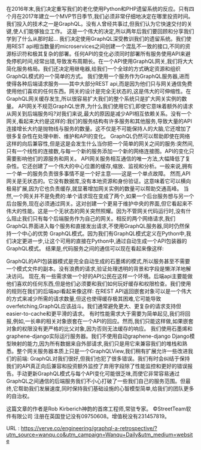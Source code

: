 在2016年末,我们决定重写我们的老化使用Python和PHP遗留系统的反应。只有四个月在2017年建立一个MVP节日季节,我们必须非常仔细地决定在哪里投资时间。 
 我们投入的技术之一是GraphQL。没有人曾经共事过,但我们认为它快速交付的关键,使人们能够独立工作。 
 这是一个伟大的决定,所以两年后我们要回顾和分享我们学到了什么从那时起… 
 我们决定使用GraphQL深受教训我们的遗留系统。我们使用REST api相当数量的microservices之间创建一个混乱不一致的接口,不同的资源标识符和极其复杂的部署。任何API的变化必须同时部署所有服务使用API来避免停机时间,经常出错,导致发布周期长。在一个API使用GraphQL网关,我们将大大简化服务格局。我们还决定用继电器,给我们一个全球的方式确定资源和组织GraphQL模式的一个简单的方式。 
 我们使用一个服务作为GraphQL服务器,进而使得各种后端请求服务——其中大部分REST api,而是因为他们只与网关通信免费使用他们喜欢的任何东西。网关的设计是完全无状态的,这是伟大的可伸缩性。在GraphQL网关缓存发生,所以很容易扩大我们的整个系统只是扩大网关实例的数量。 
 API网关不规范GraphQL世界,为什么我们使用它们,即使它意味着额外的请求从网关到后端服务吗?对我们来说,最大的原因是减少API相互依赖关系。没有一个网关,看起来大约是这样的:我们的服务结构有许多服务和其他服务,导致大量的API连接增长大约是抛物线与服务的数量。这不仅是不可能保持人的大脑,它还增加了很多复杂性在处理中断、维护和API的变化。 
 GraphQL仍然可以帮助即使在网络这样的向后兼容性,但是这是会发生什么当你把一个简单的网关之间的服务:突然间,只有一个线性的连接数,与每一个新的服务添加一个新的网络连接图。API的变化只需要影响他们的源服务和网关。 
 API网关服务相互通信的唯一方法,大幅降低了复杂性。它还创建了一个伟大的中心位置的缓存,缩放、监视和分析。一般来说,拥有一个单一的服务负责很多事情不是一个好主意——这是一个单点故障。 
 然而,API网关是无状态的。它没有数据库,没有本地资源和身份验证。这意味着它可以横向极易扩展,因为它也负责缓存,就显著增加网关实例的数量可以帮助交通高峰。 
 当然,一个网关并不是免费的:单个请求现在变成了两个,如果一个后台服务想与另一个后台服务,现在必须通过网关。这对创建一个更易于维护中央的界面,但它看起来不伟大的性能。这是一个无状态的网关突然照耀。因为不管网关代码运行时,没有什么阻止我们只有每个后端服务作为自己的网关。相反的两个网络请求,我们GraphQL界面进入每个服务和直接发出请求,不使用GraphQL服务器,同时仍然保持一个中心的优势 
 GraphQL模式。因为我们有GraphQL模式定义在Python中,我们决定更进一步,让这个可用的直接在Python中,通过自动生成一个API包装器的GraphQL模式。 
 结果是,代码服务之间的通信可以现在看起来像这样: 
  
 GraphQL的API包装器模式是完全自动生成的石墨烯的模式,所以服务甚至不需要一个模式文件的副本。没有浪费的请求,验证处理透明的背景和字段是懒洋洋地解决访问。 
 现在,有一些需求做一个好的API公民在这样一个环境。后端api主要能做他们喜欢的任何东西,但是他们必须要和我们如何玩好缓存和权限检查。我们使用的规则在我们的后端api看起来像这样: 
 在REST API返回嵌套对象可以是一个伟大的方式来减少所需的请求数量,但这也使得缓存极其困难,它可能导致overfetching,GraphQL应该战斗。我们通常避免更大、更复杂的请求支持但easier-to-cache和更平滑的请求。 
 有时性能需求大于需要为简单起见,我们将回报,例如,一长串的相关对象嵌套在一个API的回应。然而,我们只能这样做,如果嵌套对象的权限没有更严格的比父对象,因为否则无法缓存的响应。 
 我们使用石墨烯和graphene-django实际运行服务器。我们不使用自动graphene-django Django模型映射的能力,因为所有数据来自外部请求,我们只是用它来兼容我们的堆栈和熟悉。整个网关服务器本质上只是一个GraphQLView,我们稍有扩展允许一些改进我们的前端: 
 GraphQL对我们很好,但我们也犯了很多错误。我们有时会纠结于保持我们的API真正向后兼容和投资额外监控了弃用字段除了性能监控和更好的错误报告。手动更新GraphQL模式与每个API变化可能很乏味,而使它非常容易通过GraphQL之间通信的后端服务我们不小心打破了一些我们自己的服务范围。但最终,它帮助我们发展速度,同时保持我们基础设施的心智模型简单,给我们的团队更多的自治权。 
  
 这篇文章的作者是Rob Kirberich神韵的首席工程师,常驻专家。 
 ©StreetTeam软件有限公司 
 注册在英国登记没有09750608。增值税没有231457819。 
  
   
  URL : https://verve.co/engineering/graphql-a-retrospective/?utm_source=wanqu.co&utm_campaign=Wanqu+Daily&utm_medium=website